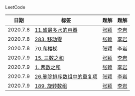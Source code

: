 LeetCode

| 日期 | 标签 | 题解 | 题解 |
|---| ----- | -------- | ---------- | 
|2020.7.8| [11.盛最多水的容器](https://leetcode-cn.com/problems/container-with-most-water/)|[张颖](./php/zhangying/7.8zhangying.php)|[李岩](./php/liyan/7.8liyan.php)
|2020.7.8| [283. 移动零](https://leetcode-cn.com/problems/move-zeroes/)|[张颖](./php/zhangying/7.8zhangying.php)|[李岩](./php/liyan/7.8liyan.php)
|2020.7.8| [70.爬楼梯](https://leetcode-cn.com/problems/climbing-stairs/)|[张颖](./php/zhangying/7.8zhangying.php)|[李岩](./php/liyan/7.8liyan.php)
|2020.7.9| [15. 三数之和](https://leetcode-cn.com/problems/3sum/)|[张颖](./php/zhangying/7.9zhangying.php)|[李岩](./php/liyan/7.9liyan.php)
|2020.7.9| [1. 两数之和](https://leetcode-cn.com/problems/two-sum/)|[张颖](./php/zhangying/7.9zhangying.php)|[李岩](./php/liyan/7.9liyan.php)
|2020.7.9| [26.删除排序数组中的重复项](https://leetcode-cn.com/problems/remove-duplicates-from-sorted-array/)|[张颖](./php/zhangying/7.9zhangying.php)|[李岩](./php/liyan/7.9liyan.php)
|2020.7.9| [189. 旋转数组](https://leetcode-cn.com/problems/rotate-array/)|[张颖](./php/zhangying/7.9zhangying.php)|[李岩](./php/liyan/7.9liyan.php)




